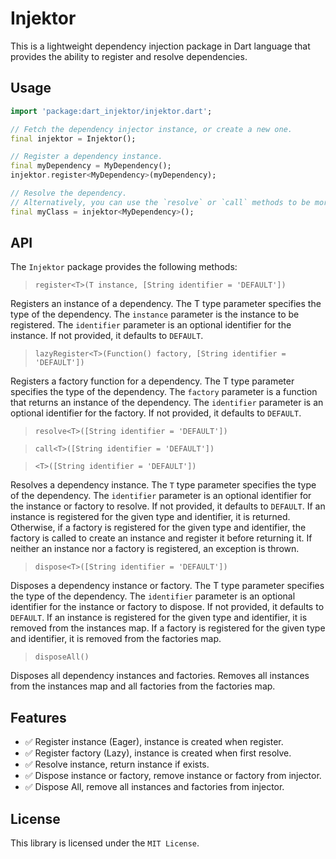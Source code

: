 # Injektor

This is a lightweight dependency injection package in Dart language that provides the ability to register and resolve dependencies.

## Usage

```dart
import 'package:dart_injektor/injektor.dart';

// Fetch the dependency injector instance, or create a new one.
final injektor = Injektor();

// Register a dependency instance.
final myDependency = MyDependency();
injektor.register<MyDependency>(myDependency);

// Resolve the dependency.
// Alternatively, you can use the `resolve` or `call` methods to be more explicit.
final myClass = injektor<MyDependency>();
```

## API

The `Injektor` package provides the following methods:

> `register<T>(T instance, [String identifier = 'DEFAULT'])`

Registers an instance of a dependency. The T type parameter specifies the type of the dependency. The `instance` parameter is the instance to be registered. The `identifier` parameter is an optional identifier for the instance. If not provided, it defaults to `DEFAULT`.

> `lazyRegister<T>(Function() factory, [String identifier = 'DEFAULT'])`

Registers a factory function for a dependency. The T type parameter specifies the type of the dependency. The `factory` parameter is a function that returns an instance of the dependency. The `identifier` parameter is an optional identifier for the factory. If not provided, it defaults to `DEFAULT`.

> `resolve<T>([String identifier = 'DEFAULT'])`

> `call<T>([String identifier = 'DEFAULT'])`

> `<T>([String identifier = 'DEFAULT'])`

Resolves a dependency instance. The `T` type parameter specifies the type of the dependency. The `identifier` parameter is an optional identifier for the instance or factory to resolve. If not provided, it defaults to `DEFAULT`. If an instance is registered for the given type and identifier, it is returned. Otherwise, if a factory is registered for the given type and identifier, the factory is called to create an instance and register it before returning it. If neither an instance nor a factory is registered, an exception is thrown.

> `dispose<T>([String identifier = 'DEFAULT'])`

Disposes a dependency instance or factory. The T type parameter specifies the type of the dependency. The `identifier` parameter is an optional identifier for the instance or factory to dispose. If not provided, it defaults to `DEFAULT`. If an instance is registered for the given type and identifier, it is removed from the instances map. If a factory is registered for the given type and identifier, it is removed from the factories map.

> `disposeAll()`

Disposes all dependency instances and factories. Removes all instances from the instances map and all factories from the factories map.

## Features

- ✅ Register instance (Eager), instance is created when register.
- ✅ Register factory (Lazy), instance is created when first resolve.
- ✅ Resolve instance, return instance if exists.
- ✅ Dispose instance or factory, remove instance or factory from injector.
- ✅ Dispose All, remove all instances and factories from injector.

## License

This library is licensed under the `MIT License`.
